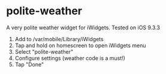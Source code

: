# polite-weather
A very polite weather widget for iWidgets. Tested on iOS 9.3.3

1. Add to /var/mobile/Library/iWidgets
2. Tap and hold on homescreen to open iWidgets menu
3. Select "polite-weather"
4. Configure settings (weather code is a must!)
5. Tap "Done"
